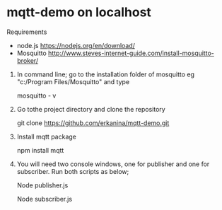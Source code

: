# mqtt-demo on localhost

Requirements

- node.js
  https://nodejs.org/en/download/
- Mosquitto
  http://www.steves-internet-guide.com/install-mosquitto-broker/

1. In command line; go to the installation folder of mosquitto eg "c:/Program Files/Mosquitto" and type

    mosquitto - v

2. Go tothe project directory and clone the repository

    git clone https://github.com/erkanina/mqtt-demo.git

3. Install mqtt package

    npm install mqtt

4. You will need two console windows, one for publisher and one for subscriber. Run both scripts as below;

   Node publisher.js

    Node subscriber.js
